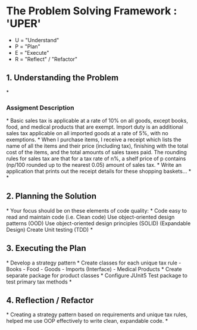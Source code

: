 <h1>The Problem Solving Framework : 'UPER'</h1>

* U = "Understand"
* P = "Plan"
* E = "Execute"
* R = "Reflect" / "Refactor"

<h2>1. Understanding the Problem</h2>
*
<h3>Assigment Description</h3>
*
Basic sales tax is applicable at a rate of 10% on all goods, except books, food, and medical products that are exempt. Import duty is an additional sales tax applicable on all imported goods at a rate of 5%, with no exemptions.
*
When I purchase items, I receive a receipt which lists the name of all the items and their price (including tax), finishing with the total cost of the items, and the total amounts of sales taxes paid. The rounding rules for sales tax are that for a tax rate of n%, a shelf price of p contains (np/100 rounded up to the nearest 0.05) amount of sales tax.
*
Write an application that prints out the receipt details for these shopping baskets...
*
*
<h2>2. Planning the Solution</h2>
*
Your focus should be on these elements of code quality:
*
Code easy to read and maintain code (i.e. Clean code)
Use object-oriented design patterns (OOD)
Use object-oriented design principles (SOLID) (Expandable Design)
Create Unit testing (TDD)
*
<h2>3. Executing the Plan</h2>
*
Develop a strategy pattern
*
Create classes for each unique tax rule
- Books
- Food
- Goods
- Imports (Interface)
- Medical Products
*
Create separate package for product classes
*
Configure JUnit5 Test package to test primary tax methods
*
<h2>4. Reflection / Refactor</h2>
*
Creating a strategy pattern based on requirements and unique tax rules, helped me use OOP effectively to write clean, expandable code. 
*
